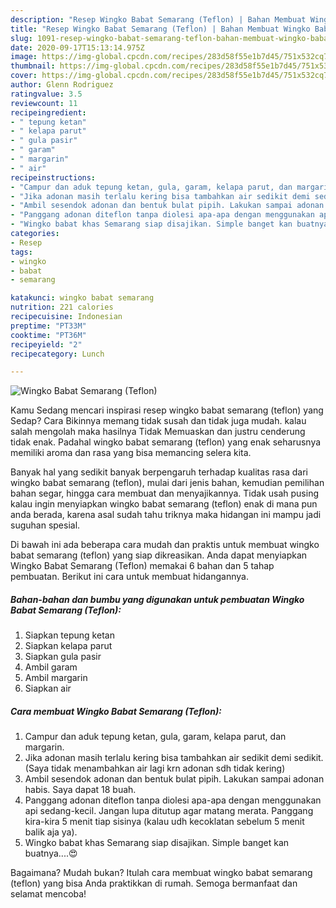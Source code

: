 ```yaml
---
description: "Resep Wingko Babat Semarang (Teflon) | Bahan Membuat Wingko Babat Semarang (Teflon) Yang Bikin Ngiler"
title: "Resep Wingko Babat Semarang (Teflon) | Bahan Membuat Wingko Babat Semarang (Teflon) Yang Bikin Ngiler"
slug: 1091-resep-wingko-babat-semarang-teflon-bahan-membuat-wingko-babat-semarang-teflon-yang-bikin-ngiler
date: 2020-09-17T15:13:14.975Z
image: https://img-global.cpcdn.com/recipes/283d58f55e1b7d45/751x532cq70/wingko-babat-semarang-teflon-foto-resep-utama.jpg
thumbnail: https://img-global.cpcdn.com/recipes/283d58f55e1b7d45/751x532cq70/wingko-babat-semarang-teflon-foto-resep-utama.jpg
cover: https://img-global.cpcdn.com/recipes/283d58f55e1b7d45/751x532cq70/wingko-babat-semarang-teflon-foto-resep-utama.jpg
author: Glenn Rodriguez
ratingvalue: 3.5
reviewcount: 11
recipeingredient:
- " tepung ketan"
- " kelapa parut"
- " gula pasir"
- " garam"
- " margarin"
- " air"
recipeinstructions:
- "Campur dan aduk tepung ketan, gula, garam, kelapa parut, dan margarin."
- "Jika adonan masih terlalu kering bisa tambahkan air sedikit demi sedikit. (Saya tidak menambahkan air lagi krn adonan sdh tidak kering)"
- "Ambil sesendok adonan dan bentuk bulat pipih. Lakukan sampai adonan habis. Saya dapat 18 buah."
- "Panggang adonan diteflon tanpa diolesi apa-apa dengan menggunakan api sedang-kecil. Jangan lupa ditutup agar matang merata. Panggang kira-kira 5 menit tiap sisinya (kalau udh kecoklatan sebelum 5 menit balik aja ya)."
- "Wingko babat khas Semarang siap disajikan. Simple banget kan buatnya....😍"
categories:
- Resep
tags:
- wingko
- babat
- semarang

katakunci: wingko babat semarang 
nutrition: 221 calories
recipecuisine: Indonesian
preptime: "PT33M"
cooktime: "PT36M"
recipeyield: "2"
recipecategory: Lunch

---
```



![Wingko Babat Semarang (Teflon)](https://img-global.cpcdn.com/recipes/283d58f55e1b7d45/751x532cq70/wingko-babat-semarang-teflon-foto-resep-utama.jpg)

Kamu Sedang mencari inspirasi resep wingko babat semarang (teflon) yang Sedap? Cara Bikinnya memang tidak susah dan tidak juga mudah. kalau salah mengolah maka hasilnya Tidak Memuaskan dan justru cenderung tidak enak. Padahal wingko babat semarang (teflon) yang enak seharusnya memiliki aroma dan rasa yang bisa memancing selera kita.

Banyak hal yang sedikit banyak berpengaruh terhadap kualitas rasa dari wingko babat semarang (teflon), mulai dari jenis bahan, kemudian pemilihan bahan segar, hingga cara membuat dan menyajikannya. Tidak usah pusing kalau ingin menyiapkan wingko babat semarang (teflon) enak di mana pun anda berada, karena asal sudah tahu triknya maka hidangan ini mampu jadi suguhan spesial.




Di bawah ini ada beberapa cara mudah dan praktis untuk membuat wingko babat semarang (teflon) yang siap dikreasikan. Anda dapat menyiapkan Wingko Babat Semarang (Teflon) memakai 6 bahan dan 5 tahap pembuatan. Berikut ini cara untuk membuat hidangannya.

<!--inarticleads1-->

##### Bahan-bahan dan bumbu yang digunakan untuk pembuatan Wingko Babat Semarang (Teflon):

1. Siapkan  tepung ketan
1. Siapkan  kelapa parut
1. Siapkan  gula pasir
1. Ambil  garam
1. Ambil  margarin
1. Siapkan  air




<!--inarticleads2-->

##### Cara membuat Wingko Babat Semarang (Teflon):

1. Campur dan aduk tepung ketan, gula, garam, kelapa parut, dan margarin.
1. Jika adonan masih terlalu kering bisa tambahkan air sedikit demi sedikit. (Saya tidak menambahkan air lagi krn adonan sdh tidak kering)
1. Ambil sesendok adonan dan bentuk bulat pipih. Lakukan sampai adonan habis. Saya dapat 18 buah.
1. Panggang adonan diteflon tanpa diolesi apa-apa dengan menggunakan api sedang-kecil. Jangan lupa ditutup agar matang merata. Panggang kira-kira 5 menit tiap sisinya (kalau udh kecoklatan sebelum 5 menit balik aja ya).
1. Wingko babat khas Semarang siap disajikan. Simple banget kan buatnya....😍




Bagaimana? Mudah bukan? Itulah cara membuat wingko babat semarang (teflon) yang bisa Anda praktikkan di rumah. Semoga bermanfaat dan selamat mencoba!
